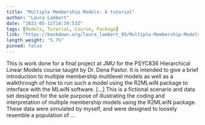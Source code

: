 ```yaml
---
title: "Multiple Membership Models: A tutorial"
author: "Laura Lambert"
date: "2023-05-11T14:39:53Z"
tags: [Models, Tutorial, Course, Package]
link: "https://bookdown.org/laura_lambert_99/Multiple-Membership-Models/"
length_weight: "5.7%"
pinned: false
---
```


This is work done for a final project at JMU for the PSYC836 Hierarchical Linear Models course taught by Dr. Dena Pastor. It is intended to give a brief introduction to multiple membership multilevel models as well as a walkthrough of how to run such a model using the R2MLwiN package to interface with the MLwiN software. [...] This is a fictional scenario and data set designed for the sole purpose of illustrating the coding and interpretation of multiple membership models using the R2MLwiN package. These data were simulated by myself, and were designed to loosely resemble a population of ...
